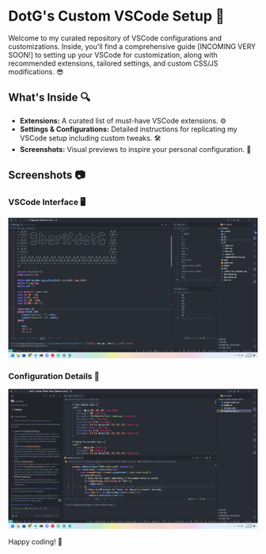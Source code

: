 # DotG's Custom VSCode Setup 🚀

Welcome to my curated repository of VSCode configurations and customizations. Inside, you'll find a comprehensive guide [INCOMING VERY SOON!] to setting up your VSCode for customization, along with recommended extensions, tailored settings, and custom CSS/JS modifications. 😎

## What's Inside 🔍

- **Extensions:** A curated list of must-have VSCode extensions. ⚙️
- **Settings & Configurations:** Detailed instructions for replicating my VSCode setup including custom tweaks. 🛠️
- **Screenshots:** Visual previews to inspire your personal configuration. 📸

## Screenshots 📷

### VSCode Interface 🖥️

![VSCode Screenshot](/Placeholder/Example.png)

### Configuration Details 🔧

![Configurations Screenshot](/Placeholder/Configuration.png)

Happy coding! 🎉
